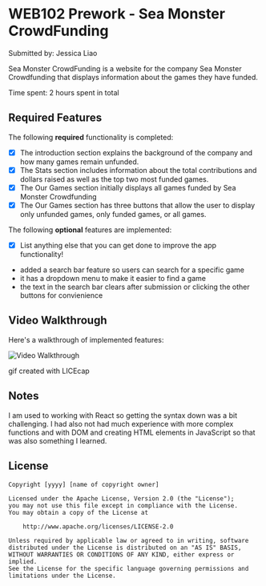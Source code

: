 # WEB102 Prework - Sea Monster CrowdFunding

Submitted by: Jessica Liao

Sea Monster CrowdFunding is a website for the company Sea Monster Crowdfunding that displays information about the games they have funded.

Time spent: 2 hours spent in total

## Required Features

The following **required** functionality is completed:

* [X] The introduction section explains the background of the company and how many games remain unfunded.
* [X] The Stats section includes information about the total contributions and dollars raised as well as the top two most funded games.
* [X] The Our Games section initially displays all games funded by Sea Monster Crowdfunding
* [X] The Our Games section has three buttons that allow the user to display only unfunded games, only funded games, or all games.

The following **optional** features are implemented:

* [X] List anything else that you can get done to improve the app functionality!

- added a search bar feature so users can search for a specific game
- it has a dropdown menu to make it easier to find a game
- the text in the search bar clears after submission or clicking the other buttons for convienience


## Video Walkthrough

Here's a walkthrough of implemented features:

<img src='./assets/walkthrough.gif' title='Video Walkthrough' width='' alt='Video Walkthrough' />

gif created with LICEcap

## Notes

I am used to working with React so getting the syntax down was a bit challenging. I had also not had much experience with more complex functions and with DOM and creating HTML elements in JavaScript so that was also something I learned.

## License

    Copyright [yyyy] [name of copyright owner]

    Licensed under the Apache License, Version 2.0 (the "License");
    you may not use this file except in compliance with the License.
    You may obtain a copy of the License at

        http://www.apache.org/licenses/LICENSE-2.0

    Unless required by applicable law or agreed to in writing, software
    distributed under the License is distributed on an "AS IS" BASIS,
    WITHOUT WARRANTIES OR CONDITIONS OF ANY KIND, either express or implied.
    See the License for the specific language governing permissions and
    limitations under the License.
